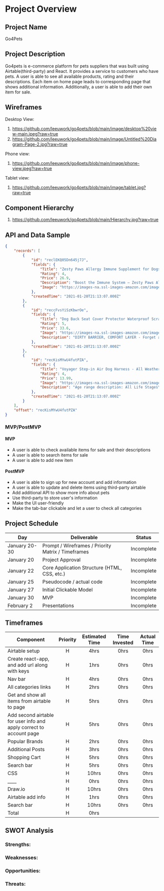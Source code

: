 # Project Overview

## Project Name

Go4Pets

## Project Description

Go4pets is e-commerce platform for pets suppliers that was built using Airtable(third-party) and React. It provides a service to customers who have pets. A user is able to see all available products, rating and their descriptions. Each item on home page leads to corresponding page that shows additional information. Additionally, a user is able to add their own item for sale.

## Wireframes

Desktop View: 
1. https://github.com/leeuwork/go4pets/blob/main/image/desktop%20view-main.jpeg?raw=true
2. https://github.com/leeuwork/go4pets/blob/main/image/Untitled%20Diagram-Page-2.jpg?raw=true

Phone view:
1. https://github.com/leeuwork/go4pets/blob/main/image/phone-view.jpeg?raw=true


Tablet view:
1. https://github.com/leeuwork/go4pets/blob/main/image/tablet.jpg?raw=true

## Component Hierarchy
1. https://github.com/leeuwork/go4pets/blob/main/Hierarchy.jpg?raw=true

## API and Data Sample


```json
{
    "records": [
        {
            "id": "reclEKQ05Dn645j7J",
            "fields": {
                "Title": "Zesty Paws Allergy Immune Supplement for Dogs - with Omega 3",
                "Rating": 4,
                "Price": 26.9,
                "Description": "Boost the Immune System – Zesty Paws Aller-Immune Bites are grain free soft chews that support immune, histamine, and digestive health for dogs with s...",
                "Image": "https://images-na.ssl-images-amazon.com/images/I/819bgiVBleL._AC_SL1500_.jpg"
            },
            "createdTime": "2021-01-20T21:13:07.000Z"
        },
        {
            "id": "reccFvsYiSzKbwrOe",
            "fields": {
                "Title": "Dog Back Seat Cover Protector Waterproof Scratchproof Nonslip Hammock for Dogs",
                "Rating": 5,
                "Price": 33.6,
                "Image": "https://images-na.ssl-images-amazon.com/images/I/813q4c5N1vL._AC_SL1500_.jpg",
                "Description": "DIRTY BARRIER, COMFORT LAYER - Forget about those cheap dog seat covers that ruined after one time use and ruin your seats... Those days are over! Act..."
            },
            "createdTime": "2021-01-20T21:13:07.000Z"
        },
        {
            "id": "recKisMYwU4futPZA",
            "fields": {
                "Title": "Voyager Step-in Air Dog Harness - All Weather",
                "Rating": 4,
                "Price": 13.99,
                "Image": "https://images-na.ssl-images-amazon.com/images/I/81jy-V87ucL._AC_SL1500_.jpg",
                "Description": "Age range description: All Life Stages\nATTENTION: Sizing does NOT directly correspond to your pet’s breed or weight. Please MEASURE your pet and refer..."
            },
            "createdTime": "2021-01-20T21:13:07.000Z"
        }
    ],
    "offset": "recKisMYwU4futPZA"
}

```

### MVP/PostMVP

#### MVP 

- A user is able to check available items for sale and their descriptions
- A user is able to search items for sale
- A user is able to add new item

#### PostMVP  
- A user is able to sign up for new account and add information
- A user is able to update and delete items using third-party airtable
- Add additional API to show more info about pets
- Use third-party to store user's information
- Make the UI user-friendly
- Make the tab-bar clickable and let a user to check all categories

## Project Schedule

|  Day | Deliverable | Status
|---|---| ---|
|January 20-30| Prompt / Wireframes / Priority Matrix / Timeframes | Incomplete
|January 20| Project Approval | Incomplete
|January 22| Core Application Structure (HTML, CSS, etc.) | Incomplete
|January 25| Pseudocode / actual code | Incomplete
|January 27| Initial Clickable Model  | Incomplete
|January 30| MVP | Incomplete
|February 2 | Presentations | Incomplete

## Timeframes

| Component                                                           | Priority | Estimated Time | Time Invested | Actual Time |
| ------------------------------------------------------------------- | :------: | :------------: | :-----------: | :---------: |
| Airtable setup                                                      | H        | 4hrs           | 0hrs          | 0hrs        |
| Create react-app, and add url along with keys                       | H        | 1hrs           | 0hrs          | 0hrs        |
| Nav bar                                                             | H        | 4hrs           | 0hrs          | 0hrs        |
| All categories links                                                | H        | 2hrs           | 0hrs          | 0hrs        |
| Get and show all items from airtable to page                        | H        | 5hrs           | 0hrs          | 0hrs        |
| Add second airtable for user info and apply correct to account page | H        | 5hrs           | 0hrs          | 0hrs        |
| Popular Brands                                                      | H        | 2hrs           | 0hrs          | 0hrs        |
| Additional Posts                                                    | H        | 3hrs           | 0hrs          | 0hrs        |
| Shopping Cart                                                       | H        | 5hrs           | 0hrs          | 0hrs        |
| Search bar                                                          | H        | 5hrs           | 0hrs          | 0hrs        |
| CSS                                                                 | H        | 10hrs          | 0hrs          | 0hrs        |
| ____                                                                | H        | 0hrs           | 0hrs          | 0hrs        |
| Draw.io                                                             | H        | 10hrs          | 0hrs          | 0hrs        |
| Airtable add info                                                   | H        | 1hrs           | 0hrs          | 0hrs        |
| Search bar                                                          | H        | 10hrs          | 0hrs          | 0hrs        |
| Total                                                               | H        | 0hrs           |               |             |

## SWOT Analysis

### Strengths:

### Weaknesses:

### Opportunities:

### Threats:
